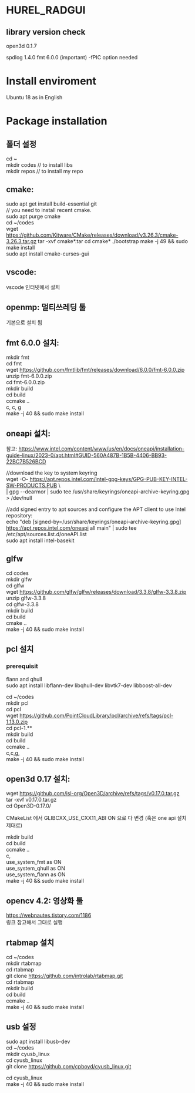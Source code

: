 # HUREL_RADGUI

## library version check

open3d 0.1.7

spdlog 1.4.0
fmt 6.0.0 (important) -fPIC option needed

# Install enviroment
Ubuntu 18 as in English

# Package installation    

## 폴더 설정      
cd ~    
mkdir codes // to install libs     
mkdir repos  // to install my repo      

## cmake:
sudo apt get install build-essential git     
// you need to install recent cmake.        
sudo apt purge cmake     
cd ~/codes      
wget https://github.com/Kitware/CMake/releases/download/v3.26.3/cmake-3.26.3.tar.gz
tar -xvf cmake*.tar 
cd cmake*
./bootstrap
make -j 49 && sudo make install   
sudo apt install cmake-curses-gui      

## vscode:      
vscode 인터넷에서 설치      

## openmp: 멀티쓰레딩 툴    
기본으로 설치 됨     

## fmt 6.0.0 설치:     
mkdir fmt   
cd fmt   
wget https://github.com/fmtlib/fmt/releases/download/6.0.0/fmt-6.0.0.zip   
unzip fmt-6.0.0.zip   
cd fmt-6.0.0.zip   
mkdir build    
cd build   
ccmake ..    
c, c, g                         
make -j 40 && sudo make install    


## oneapi 설치:   
참고: https://www.intel.com/content/www/us/en/docs/oneapi/installation-guide-linux/2023-0/apt.html#GUID-560A487B-1B5B-4406-BB93-22BC7B526BCD      

//download the key to system keyring     
wget -O- https://apt.repos.intel.com/intel-gpg-keys/GPG-PUB-KEY-INTEL-SW-PRODUCTS.PUB \  
| gpg --dearmor | sudo tee /usr/share/keyrings/oneapi-archive-keyring.gpg > /dev/null    
     
//add signed entry to apt sources and configure the APT client to use Intel repository:    
echo "deb [signed-by=/usr/share/keyrings/oneapi-archive-keyring.gpg] https://apt.repos.intel.com/oneapi all main" | sudo tee /etc/apt/sources.list.d/oneAPI.list        
sudo apt install intel-basekit    

## glfw        
cd codes       
mkdir glfw       
cd glfw        
wget https://github.com/glfw/glfw/releases/download/3.3.8/glfw-3.3.8.zip       
unzip glfw-3.3.8       
cd glfw-3.3.8       
mkdir build       
cd build       
cmake ..       
make -j 40 && sudo make install       

## pcl 설치       
### prerequisit       
flann and qhull       
sudo apt install libflann-dev libqhull-dev libvtk7-dev libboost-all-dev       

cd ~/codes       
mkdir pcl       
cd pcl       
wget https://github.com/PointCloudLibrary/pcl/archive/refs/tags/pcl-1.13.0.zip       
cd pcl-1.**       
mkdir build       
cd build       
ccmake ..              
c,c,g,        
make -j 40 && sudo make install       


## open3d 0.17 설치:    
wget https://github.com/isl-org/Open3D/archive/refs/tags/v0.17.0.tar.gz       
tar -xvf v0.17.0.tar.gz      
cd Open3D-0.17.0/     

CMakeList 에서 GLIBCXX_USE_CXX11_ABI ON 으로 다 변경 (혹은 one api 설치 제대로)

mkdir build       
cd build        
ccmake ..         
c,       
use_system_fmt as ON     
use_system_qhull as ON   
use_system_flann as ON    
make -j 40 && sudo make install      

## opencv 4.2: 영상화 툴     
https://webnautes.tistory.com/1186     
링크 참고해서 그대로 실행       

## rtabmap 설치       
cd ~/codes       
mkdir rtabmap       
cd rtabmap       
git clone https://github.com/introlab/rtabmap.git       
cd rtabmap       
mkdir build       
cd build       
ccmake ..       
make -j 40 && sudo make install       


## usb 설정       
sudo apt install libusb-dev       
cd ~/codes       
mkdir cyusb_linux       
cd cyusb_linux       
git clone https://github.com/cpboyd/cyusb_linux.git       

cd cyusb_linux       
make -j 40 && sudo make install       

